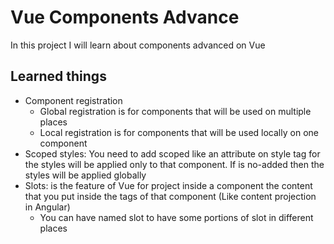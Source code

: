 # Vue Components Advance

In this project I will learn about components advanced on Vue

## Learned things

- Component registration
  - Global registration is for components that will be used on multiple places
  - Local registration is for components that will be used locally on one component
- Scoped styles: You need to add scoped like an attribute on style tag for the styles will be applied only to that component. If is no-added then the styles will be applied globally
- Slots: is the feature of Vue for project inside a component the content that you put inside the tags of that component (Like content projection in Angular)
  - You can have named slot to have some portions of slot in different places